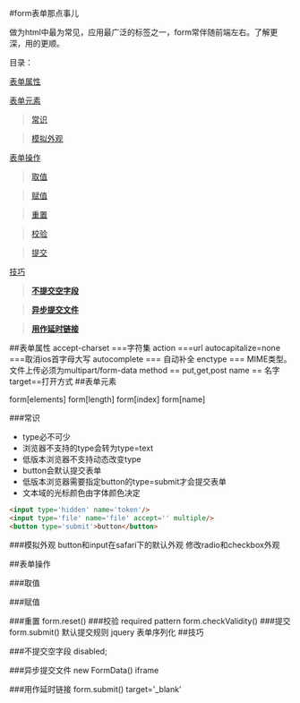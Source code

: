 #form表单那点事儿

做为html中最为常见，应用最广泛的标签之一，form常伴随前端左右。了解更深，用的更顺。

目录：

[表单属性](#props)

[表单元素](#elements)

> [常识](#general)

> [模拟外观](#skin)

[表单操作](#handle)
> [取值](#get)

> [赋值](#set)

> [重置](#reset)

> [校验](#checkValidity)

> [提交](#submit)

[技巧](#skill)

> **[不提交空字段](#clean)**

> **[异步提交文件](#async)**

> **[用作延时链接](#delay)**


<a name='props'></a>
##表单属性
accept-charset  ===字符集
action ===url
autocapitalize=none ===取消ios首字母大写
autocomplete === 自动补全
enctype === MIME类型。文件上传必须为multipart/form-data
method == put,get,post
name == 名字
target==打开方式
<a name='elements'></a>
##表单元素

form[elements]
form[length]
form[index]
form[name]

<a name='general'></a>
###常识

* type必不可少
* 浏览器不支持的type会转为type=text
* 低版本浏览器不支持动态改变type
* button会默认提交表单
* 低版本浏览器需要指定button的type=submit才会提交表单
* 文本域的光标颜色由字体颜色决定

````html
<input type='hidden' name='token'/>   
<input type='file' name='file' accept='' multiple/>   
<button type='submit'>button</button>
````

<a name='skin'></a>
###模拟外观
button和input在safari下的默认外观
修改radio和checkbox外观

<a name='handle'></a>
##表单操作

<a name='get'></a>
###取值

<a name='set'></a>
###赋值

<a name='reset'></a>
###重置
form.reset()
<a name='checkValidity'></a>
###校验
required
pattern
form.checkValidity()
<a name='submit'></a>
###提交
form.submit()
默认提交规则
jquery 表单序列化
<a name='skill'></a>
##技巧

<a name='clean'></a>
###不提交空字段
disabled;

<a name='async'></a>
###异步提交文件
new FormData()
iframe

<a name='delay'></a>
###用作延时链接
form.submit() target='_blank'




